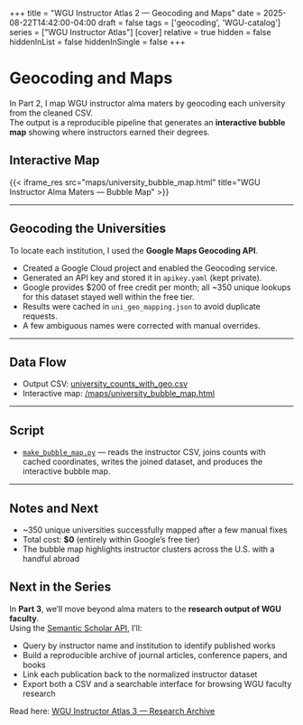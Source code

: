 +++
title = "WGU Instructor Atlas 2 — Geocoding and Maps"
date = 2025-08-22T14:42:00-04:00
draft = false
tags = ['geocoding', 'WGU-catalog']
series = ["WGU Instructor Atlas"]
[cover]
relative = true
hidden = false
hiddenInList = false
hiddenInSingle = false
+++

# Geocoding and Maps

In Part 2, I map WGU instructor alma maters by geocoding each university from the cleaned CSV.  
The output is a reproducible pipeline that generates an **interactive bubble map** showing where instructors earned their degrees.

<!--more-->


## Interactive Map
{{< iframe_res src="maps/university_bubble_map.html" title="WGU Instructor Alma Maters — Bubble Map" >}}

---
## Geocoding the Universities

To locate each institution, I used the **Google Maps Geocoding API**.  
- Created a Google Cloud project and enabled the Geocoding service.  
- Generated an API key and stored it in `apikey.yaml` (kept private).  
- Google provides $200 of free credit per month; all ~350 unique lookups for this dataset stayed well within the free tier.  
- Results were cached in `uni_geo_mapping.json` to avoid duplicate requests.  
- A few ambiguous names were corrected with manual overrides.  

---

## Data Flow

- Output CSV: [university_counts_with_geo.csv](university_counts_with_geo.csv)  
- Interactive map: [/maps/university_bubble_map.html](/maps/university_bubble_map.html)  

---

## Script

- [`make_bubble_map.py`](make_bubble_map.py) — reads the instructor CSV, joins counts with cached coordinates, writes the joined dataset, and produces the interactive bubble map.

---

## Notes and Next

- ~350 unique universities successfully mapped after a few manual fixes  
- Total cost: **$0** (entirely within Google’s free tier)  
- The bubble map highlights instructor clusters across the U.S. with a handful abroad  

## Next in the Series

In **Part 3**, we’ll move beyond alma maters to the **research output of WGU faculty**.  
Using the [Semantic Scholar API](https://api.semanticscholar.org/), I’ll:  
- Query by instructor name and institution to identify published works  
- Build a reproducible archive of journal articles, conference papers, and books  
- Link each publication back to the normalized instructor dataset  
- Export both a CSV and a searchable interface for browsing WGU faculty research  

Read here: [WGU Instructor Atlas 3 — Research Archive](../wgu-instructor-atlas-3/)
